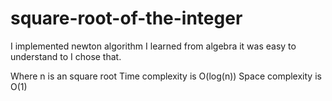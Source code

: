 # square-root-of-the-integer

I implemented newton algorithm I learned
from algebra it was easy to understand to I chose that.

Where n is an square root
Time complexity is O(log(n))
Space complexity is O(1)
